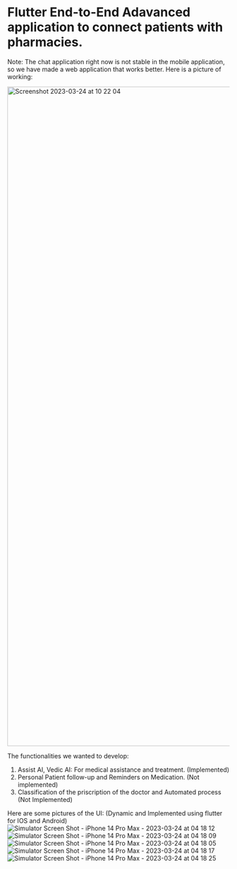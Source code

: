 # Flutter End-to-End Adavanced application to connect patients with pharmacies. 

Note: The chat application right now is not stable in the mobile application, so we have made a web application that works better. Here is a picture of working: 

<img width="1497" alt="Screenshot 2023-03-24 at 10 22 04" src="https://user-images.githubusercontent.com/44967770/227478361-7d8ff9fc-da1f-4ece-9bf2-ba42e3f72419.png">

The functionalities we wanted to develop:

1. Assist AI, Vedic AI: For medical assistance and treatment. (Implemented) 
2. Personal Patient follow-up and Reminders on Medication.  (Not implemented) 
3. Classification of the priscription of the doctor and Automated process (Not Implemented) 

Here are some pictures of the UI: (Dynamic and Implemented using flutter for IOS and Android)
![Simulator Screen Shot - iPhone 14 Pro Max - 2023-03-24 at 04 18 12](https://user-images.githubusercontent.com/44967770/227477102-b211df66-a569-48c3-8b97-157d11096a4e.png)
![Simulator Screen Shot - iPhone 14 Pro Max - 2023-03-24 at 04 18 09](https://user-images.githubusercontent.com/44967770/227477138-859e61d3-be68-4aef-8553-6ea3ce5a2d86.png)
![Simulator Screen Shot - iPhone 14 Pro Max - 2023-03-24 at 04 18 05](https://user-images.githubusercontent.com/44967770/227477139-a8b8490d-c218-44c9-acad-7d6179b90cf8.png)
![Simulator Screen Shot - iPhone 14 Pro Max - 2023-03-24 at 04 18 17](https://user-images.githubusercontent.com/44967770/227477145-04dc87be-50ea-4e92-a45b-c4b9011d0e15.png)
![Simulator Screen Shot - iPhone 14 Pro Max - 2023-03-24 at 04 18 25](https://user-images.githubusercontent.com/44967770/227477151-18f40dcb-c12c-4937-9fbb-0ceb7dfe2c0f.png)
